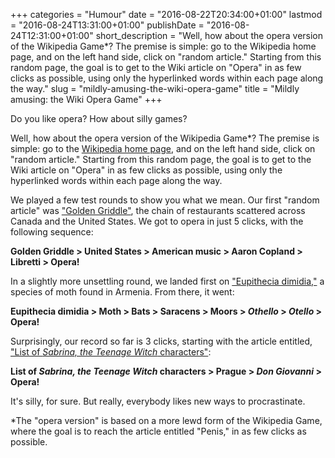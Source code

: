 +++
categories = "Humour"
date = "2016-08-22T20:34:00+01:00"
lastmod = "2016-08-24T13:31:00+01:00"
publishDate = "2016-08-24T12:31:00+01:00"
short_description = "Well, how about the opera version of the Wikipedia Game*? The premise is simple: go to the Wikipedia home page, and on the left hand side, click on &quot;random article.&quot; Starting from this random page, the goal is to get to the Wiki article on &quot;Opera&quot; in as few clicks as possible, using only the hyperlinked words within each page along the way."
slug = "mildly-amusing-the-wiki-opera-game"
title = "Mildly amusing: the Wiki Opera Game"
+++

Do you like opera? How about silly games?

Well, how about the opera version of the Wikipedia Game\*? The premise is simple: go to the [Wikipedia home page](https://en.wikipedia.org/wiki/Main_Page), and on the left hand side, click on "random article." Starting from this random page, the goal is to get to the Wiki article on "Opera" in as few clicks as possible, using only the hyperlinked words within each page along the way.

We played a few test rounds to show you what we mean. Our first "random article" was ["Golden Griddle"](https://en.wikipedia.org/wiki/Golden_Griddle), the chain of restaurants scattered across Canada and the United States. We got to opera in just 5 clicks, with the following sequence: 

**Golden Griddle > United States > American music > Aaron Copland > Libretti > Opera!**

In a slightly more unsettling round, we landed first on ["Eupithecia dimidia,"](https://en.wikipedia.org/wiki/Eupithecia_dimidia) a species of moth found in Armenia. From there, it went:

**Eupithecia dimidia > Moth > Bats > Saracens > Moors > *Othello* > *Otello* > Opera!**

Surprisingly, our record so far is 3 clicks, starting with the article entitled, ["List of *Sabrina, the Teenage Witch* characters"](https://en.wikipedia.org/wiki/List_of_Sabrina,_the_Teenage_Witch_characters):

**List of *Sabrina, the Teenage Witch* characters > Prague > *Don Giovanni* > Opera!**

It's silly, for sure. But really, everybody likes new ways to procrastinate.

\*The "opera version" is based on a more lewd form of the Wikipedia Game, where the goal is to reach the article entitled "Penis," in as few clicks as possible.
